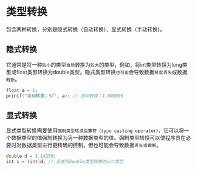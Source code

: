 # 类型转换

包含两种转换，分别是隐式转换（自动转换）、显式转换（手动转换）。

## 隐式转换

它通常是将一种`较小`的类型`自动`转换为`较大`的类型，例如，将int类型转换为long类型或float类型转换为double类型。隐式类型转换`也可能`会导致数据`精度丢失`或数据`截断`。

```c
float a = 1;
printf("自动转换：%f", a); // 自动转换：1.000000
```

## 显式转换

显式类型转换需要使用`强制类型转换运算符（type casting operator）`，它可以将一个数据类型的值强制转换为另一种数据类型的值。强制类型转换可以使程序员在必要时对数据类型进行更精确的控制，但也可能会导致数据`丢失或截断`。

```c
double d = 3.14159;
int i = (int)d; // 显式将double类型转换为int类型
```
